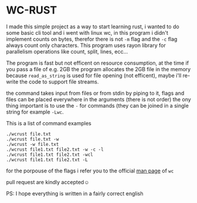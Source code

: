 # WC-RUST

I made this simple project as a way to start learning rust, i wanted to do some basic cli tool and i went with linux wc, in this program i didn't implement counts on bytes, therefor there is not `-m` flag and the `-c` flag always count only characters. This program uses rayon library for parallelism operations like count, split, lines, ecc...

The program is fast but not efficent on resource consumption, at the time if you pass a file of e.g. 2GB the program allocates the 2GB file in the memory because `read_as_string` is used for file opening (not efficent), maybe i'll re-write the code to support file streams.

the command takes input from files or from stdin by piping to it, flags and files can be placed everywhere in the arguments (there is not order) the ony thing important is to use the `-` for commands (they can be joined in a single string for example `-Lwc`.

This is a list of command examples
```
./wcrust file.txt
./wcrust file.txt -w
./wcrust -w file.txt
./wcrust file1.txt file2.txt -w -c -l
./wcrust file1.txt file2.txt -wcl
./wcrust file1.txt file2.txt -L
```

for the porpouse of the flags i refer you to the official [man page](https://man7.org/linux/man-pages/man1/wc.1p.html) of `wc` 

pull request are kindly accepted☺️

PS: I hope everything is written in a fairly correct english

